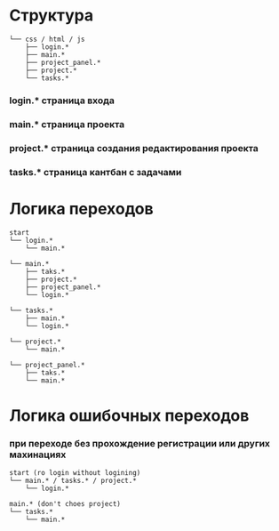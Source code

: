 # Структура

```
└── css / html / js
    ├── login.*
    ├── main.*
    ├── project_panel.*
    ├── project.*
    └── tasks.*
```
### login.* страница входа
### main.* страница проекта
### project.* страница создания редактирования проекта
### tasks.* страница кантбан с задачами

# Логика переходов
```
start
└── login.*
    └── main.*
```
```
└── main.*
    ├── taks.*
    ├── project.*
    ├── project_panel.*
    └── login.*
```
```
└── tasks.*
    ├── main.*
    └── login.*
```
```
└── project.*
    └── main.*
```
```
└── project_panel.*
    ├── taks.*
    └── main.*
```
# Логика ошибочных переходов
### при переходе без прохождение регистрации или других махинациях
```
start (ro login without logining)
└── main.* / tasks.* / project.*
    └── login.*
```
```
main.* (don't choes project)
└── tasks.*
    └── main.*
```
